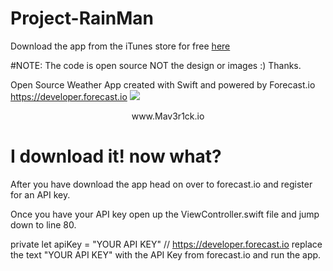 # Project-RainMan

Download the app from the iTunes store for free [here](https://itunes.apple.com/us/app/project-rainman/id931263401)

#NOTE: The code is open source NOT the design or images :) Thanks.

Open Source Weather App created with Swift and powered by Forecast.io<br>
https://developer.forecast.io
![](http://s10.postimg.org/yxy033a6h/Project_Ran_Main_Background.png)
<br>
<center>www.Mav3r1ck.io</center>

<h1>I download it! now what?</h1>
After you have download the app head on over to forecast.io and register for an API key.

Once you have your API key open up the ViewController.swift file and jump down to line 80.

private let apiKey = "YOUR API KEY"  // https://developer.forecast.io
replace the text "YOUR API KEY" with the API Key from forecast.io and run the app.


